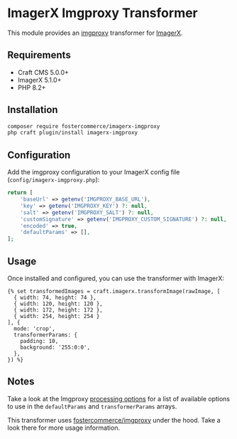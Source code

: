# ImagerX Imgproxy Transformer

This module provides an [imgproxy](https://imgproxy.net/) transformer for [ImagerX](https://github.com/spacecatninja/craft-imager-x).

## Requirements

- Craft CMS 5.0.0+
- ImagerX 5.1.0+
- PHP 8.2+

## Installation

```bash
composer require fostercommerce/imagerx-imgproxy
php craft plugin/install imagerx-imgproxy
```

## Configuration

Add the imgproxy configuration to your ImagerX config file (`config/imagerx-imgproxy.php`):

```php
return [
    'baseUrl' => getenv('IMGPROXY_BASE_URL'),
    'key' => getenv('IMGPROXY_KEY') ?: null,
    'salt' => getenv('IMGPROXY_SALT') ?: null,
    'customSignature' => getenv('IMGPROXY_CUSTOM_SIGNATURE') ?: null,
    'encoded' => true,
    'defaultParams' => [],
];
```

## Usage

Once installed and configured, you can use the transformer with ImagerX:

```twig
{% set transformedImages = craft.imagerx.transformImage(rawImage, [
  { width: 74, height: 74 },
  { width: 120, height: 120 },
  { width: 172, height: 172 },
  { width: 254, height: 254 }
], {
  mode: 'crop',
  transformerParams: {
    padding: 10,
    background: '255:0:0',
  },
}) %}
```

## Notes

Take a look at the Imgproxy [processing options](https://docs.imgproxy.net/usage/processing#processing-options) for a list of available options to use in the `defaultParams` and `transformerParams` arrays.

This transformer uses [fostercommerce/imgproxy](https://github.com/fostercommerce/imgproxy-php) under the hood. Take a look there for more usage information.